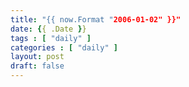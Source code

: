 ```yaml
---
title: "{{ now.Format "2006-01-02" }}"
date: {{ .Date }}
tags : [ "daily" ]
categories : [ "daily" ]
layout: post
draft: false
---
```



